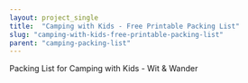 ```yaml
---
layout: project_single
title:  "Camping with Kids - Free Printable Packing List"
slug: "camping-with-kids-free-printable-packing-list"
parent: "camping-packing-list"
---
```

Packing List for Camping with Kids - Wit & Wander